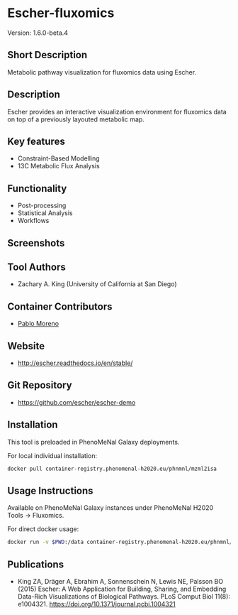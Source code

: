 # Escher-fluxomics
Version: 1.6.0-beta.4 

## Short Description

Metabolic pathway visualization for fluxomics data using Escher.

## Description

Escher provides an interactive visualization environment for fluxomics data on top of a previously layouted metabolic map.

## Key features

- Constraint-Based Modelling
- 13C Metabolic Flux Analysis

## Functionality

- Post-processing
- Statistical Analysis
- Workflows 

## Screenshots


## Tool Authors

- Zachary A. King (University of California at San Diego)

## Container Contributors

- [Pablo Moreno](https://github.com/pcm32) 

## Website

- http://escher.readthedocs.io/en/stable/ 


## Git Repository

- https://github.com/escher/escher-demo

## Installation 

This tool is preloaded in PhenoMeNal Galaxy deployments.

For local individual installation:

```bash
docker pull container-registry.phenomenal-h2020.eu/phnmnl/mzml2isa
```

## Usage Instructions

Available on PhenoMeNal Galaxy instances under PhenoMeNal H2020 Tools -> Fluxomics.

For direct docker usage:

```bash
docker run -v $PWD:/data container-registry.phenomenal-h2020.eu/phnmnl/mzml2isa -i /data/mzml_files/ -o /data/out_folder/ -s name_of_study
```

## Publications

- King ZA, Dräger A, Ebrahim A, Sonnenschein N, Lewis NE, Palsson BO (2015) Escher: A Web Application for Building, Sharing, and Embedding Data-Rich Visualizations of Biological Pathways. PLoS Comput Biol 11(8): e1004321. https://doi.org/10.1371/journal.pcbi.1004321
